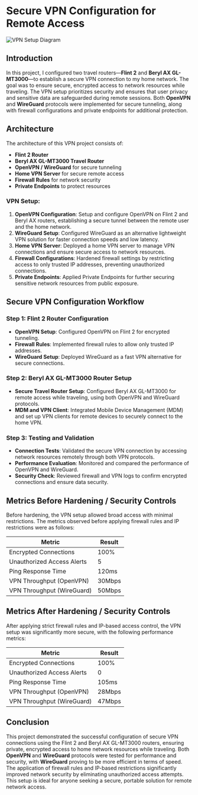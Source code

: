 # Secure VPN Configuration for Remote Access

![VPN Setup Diagram](![image](https://github.com/user-attachments/assets/243c8ae2-da56-46e1-af71-0d8b82cc39ec)
)

## Introduction

In this project, I configured two travel routers—**Flint 2** and **Beryl AX GL-MT3000**—to establish a secure VPN connection to my home network. The goal was to ensure secure, encrypted access to network resources while traveling. The VPN setup prioritizes security and ensures that user privacy and sensitive data are safeguarded during remote sessions. Both **OpenVPN** and **WireGuard** protocols were implemented for secure tunneling, along with firewall configurations and private endpoints for additional protection.

## Architecture
The architecture of this VPN project consists of:

- **Flint 2 Router**
- **Beryl AX GL-MT3000 Travel Router**
- **OpenVPN / WireGuard** for secure tunneling
- **Home VPN Server** for secure remote access
- **Firewall Rules** for network security
- **Private Endpoints** to protect resources

### VPN Setup:
1. **OpenVPN Configuration**: Setup and configure OpenVPN on Flint 2 and Beryl AX routers, establishing a secure tunnel between the remote user and the home network.
2. **WireGuard Setup**: Configured WireGuard as an alternative lightweight VPN solution for faster connection speeds and low latency.
3. **Home VPN Server**: Deployed a home VPN server to manage VPN connections and ensure secure access to network resources.
4. **Firewall Configurations**: Hardened firewall settings by restricting access to only trusted IP addresses, preventing unauthorized connections.
5. **Private Endpoints**: Applied Private Endpoints for further securing sensitive network resources from public exposure.

## Secure VPN Configuration Workflow

### Step 1: Flint 2 Router Configuration
- **OpenVPN Setup**: Configured OpenVPN on Flint 2 for encrypted tunneling.
- **Firewall Rules**: Implemented firewall rules to allow only trusted IP addresses.
- **WireGuard Setup**: Deployed WireGuard as a fast VPN alternative for secure connections.

### Step 2: Beryl AX GL-MT3000 Router Setup
- **Secure Travel Router Setup**: Configured Beryl AX GL-MT3000 for remote access while traveling, using both OpenVPN and WireGuard protocols.
- **MDM and VPN Client**: Integrated Mobile Device Management (MDM) and set up VPN clients for remote devices to securely connect to the home VPN.

### Step 3: Testing and Validation
- **Connection Tests**: Validated the secure VPN connection by accessing network resources remotely through both VPN protocols.
- **Performance Evaluation**: Monitored and compared the performance of OpenVPN and WireGuard.
- **Security Check**: Reviewed firewall and VPN logs to confirm encrypted connections and ensure data security.

## Metrics Before Hardening / Security Controls
Before hardening, the VPN setup allowed broad access with minimal restrictions. The metrics observed before applying firewall rules and IP restrictions were as follows:

| Metric                    | Result |
| ------------------------- | ------ |
| Encrypted Connections      | 100%   |
| Unauthorized Access Alerts | 5      |
| Ping Response Time         | 120ms  |
| VPN Throughput (OpenVPN)   | 30Mbps |
| VPN Throughput (WireGuard) | 50Mbps |

## Metrics After Hardening / Security Controls
After applying strict firewall rules and IP-based access control, the VPN setup was significantly more secure, with the following performance metrics:

| Metric                    | Result |
| ------------------------- | ------ |
| Encrypted Connections      | 100%   |
| Unauthorized Access Alerts | 0      |
| Ping Response Time         | 105ms  |
| VPN Throughput (OpenVPN)   | 28Mbps |
| VPN Throughput (WireGuard) | 47Mbps |

## Conclusion

This project demonstrated the successful configuration of secure VPN connections using the Flint 2 and Beryl AX GL-MT3000 routers, ensuring private, encrypted access to home network resources while traveling. Both **OpenVPN** and **WireGuard** protocols were tested for performance and security, with **WireGuard** proving to be more efficient in terms of speed. The application of firewall rules and IP-based restrictions significantly improved network security by eliminating unauthorized access attempts. This setup is ideal for anyone seeking a secure, portable solution for remote network access.
